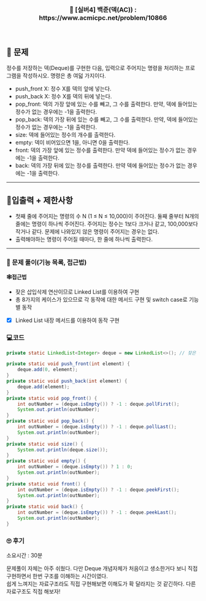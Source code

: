 <h3 align="center"> 
    📢  [실버4] 백준(덱(AC)) : https://www.acmicpc.net/problem/10866
</h3>

<br>

## 🚀 문제

정수를 저장하는 덱(Deque)를 구현한 다음, 입력으로 주어지는 명령을 처리하는 프로그램을 작성하시오.
명령은 총 여덟 가지이다.
- push_front X: 정수 X를 덱의 앞에 넣는다.
- push_back X: 정수 X를 덱의 뒤에 넣는다.
- pop_front: 덱의 가장 앞에 있는 수를 빼고, 그 수를 출력한다. 만약, 덱에 들어있는 정수가 없는 경우에는 -1을 출력한다.
- pop_back: 덱의 가장 뒤에 있는 수를 빼고, 그 수를 출력한다. 만약, 덱에 들어있는 정수가 없는 경우에는 -1을 출력한다.
- size: 덱에 들어있는 정수의 개수를 출력한다.
- empty: 덱이 비어있으면 1을, 아니면 0을 출력한다.
- front: 덱의 가장 앞에 있는 정수를 출력한다. 만약 덱에 들어있는 정수가 없는 경우에는 -1을 출력한다.
- back: 덱의 가장 뒤에 있는 정수를 출력한다. 만약 덱에 들어있는 정수가 없는 경우에는 -1을 출력한다.

---

## 🚦입출력 + 제한사항

- 첫째 줄에 주어지는 명령의 수 N (1 ≤ N ≤ 10,000)이 주어진다. 둘째 줄부터 N개의 줄에는 명령이 하나씩 주어진다. 주어지는 정수는 1보다 크거나 같고, 100,000보다 작거나 같다. 문제에 나와있지 않은 명령이 주어지는 경우는 없다.
- 출력해야하는 명령이 주어질 때마다, 한 줄에 하나씩 출력한다.

---

### 📜 문제 풀이(기능 목록, 접근법)
**🕸접근법**
- 잦은 삽입삭제 연산이므로 Linked List를 이용하여 구현
- 총 8가지의 케이스가 있으므로 각 동작에 대한 메서드 구현 및 switch case로 기능별 동작

- [x] Linked List 내장 메서드를 이용하여 동작 구현

### 💻코드

```java
private static LinkedList<Integer> deque = new LinkedList<>(); // 잦은 삽입,삭제라 링크드 리스트로 구현

private static void push_front(int element) {
	deque.add(0, element);
}
private static void push_back(int element) {
	deque.add(element);
}
private static void pop_front() {
	int outNumber = (deque.isEmpty()) ? -1 : deque.pollFirst();
	System.out.println(outNumber);
}
private static void pop_back() {
	int outNumber = (deque.isEmpty()) ? -1 : deque.pollLast();
	System.out.println(outNumber);
}
private static void size() {
	System.out.println(deque.size());
}
private static void empty() {
	int outNumber = (deque.isEmpty()) ? 1 : 0;
	System.out.println(outNumber);
}
private static void front() {
	int outNumber = (deque.isEmpty()) ? -1 : deque.peekFirst();
	System.out.println(outNumber);
}
private static void back() {
	int outNumber = (deque.isEmpty()) ? -1 : deque.peekLast();
	System.out.println(outNumber);
}
```

### 🙄 후기
소요시간 : 30분 <br>

문제풀이 자체는 아주 쉬웠다. 다만 Deque 개념자체가 처음이고 생소한거다 보니 직접 구현하면서 한번 구조를 이해하는 시간이였다.<br>
쉽게 느껴지는 자료구조라도 직접 구현해보면 이해도가 확 달라지는 것 같긴하다. 다른 자료구조도 직접 해보자!